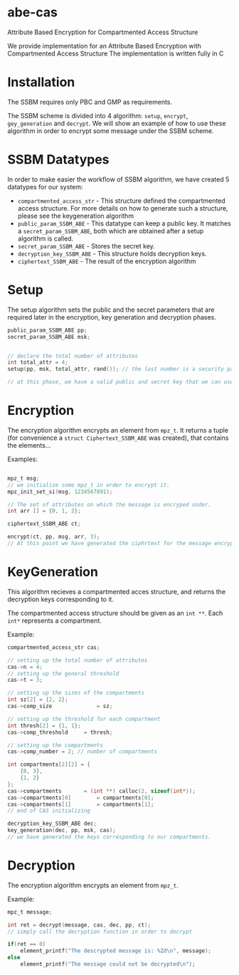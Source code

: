 # abe-cas
Attribute Based Encryption for Compartmented  Access Structure

We provide implementation for an Attribute Based Encryption with Compartmented Access Structure
The implementation is written fully in C

# Installation

The SSBM requires only PBC and GMP as requirements.



The SSBM scheme is divided into 4 algorithm: `setup`, `encrypt`, `gey_generation` and `decrypt`.
We will show an example of how to use these algorithm in order to encrypt some message under the SSBM scheme.

# SSBM Datatypes

In order to make easier the workflow of SSBM algorithm, we have created 5 datatypes for our system:
* `compartmented_access_str` - This structure defined the compartmented access structure. For more details on how to generate such a structure, please see the keygeneration algorithm
* `public_param_SSBM_ABE` - This datatype can keep a public key. It matches a `secret_param_SSBM_ABE`, both which are obtained after a setup algorithm is called.
* `secret_param_SSBM_ABE` - Stores the secret key.
* `decryption_key_SSBM_ABE` - This structure holds decryption keys.
* `ciphertext_SSBM_ABE` - The result of the encryption algorithm

# Setup
The setup algorithm sets the public and the secret parameters that are required later in the encryption, key generation and decryption phases.

```C
public_param_SSBM_ABE pp;
secret_param_SSBM_ABE msk;


// declare the total number of attributes
int total_attr = 4;
setup(pp, msk, total_attr, rand()); // the last number is a security parameter

// at this phase, we have a valid public and secret key that we can use further
```
 

# Encryption

The encryption algorithm encrypts an element from `mpz_t`.
It returns a tuple (for convenience a `struct Ciphertext_SSBM_ABE` was created), that contains the elements...

Examples:
```C

mpz_t msg;
// we initialize some mpz_t in order to encrypt it.
mpz_init_set_si(msg, 1234567891);

// The set of attributes on which the message is encryped under.
int arr [] = {0, 1, 2};

ciphertext_SSBM_ABE ct;

encrypt(ct, pp, msg, arr, 3);
// At this point we have generated the ciphrtext for the message encrypted with the selected set of attributes
```



# KeyGeneration
This algorithm recieves a compartmented acces structure, and returns the decryption keys corresponding to it.

The compartmented access structure should be given as an `int **`. Each `int*` represents a compartment.

Example:

```C
compartmented_access_str cas;

// setting up the total number of attributes
cas->n = 4;
// setting up the general threshold
cas->t = 3;

// setting up the sizes of the compartments
int sz[2] = {2, 2};
cas->comp_size 				= sz;

// setting up the threshold for each compartment
int thresh[2] = {1, 1}; 
cas->comp_threshold 	= thresh;

// setting up the compartments
cas->comp_number = 2; // number of compartments

int compartments[2][2] = {
	{0, 3},
	{1, 2}
};
cas->compartments 		= (int **) calloc(2, sizeof(int*));
cas->compartments[0] 		= compartments[0];
cas->compartments[1] 		= compartments[1];
// end of CAS initializing

decryption_key_SSBM_ABE dec;
key_generation(dec, pp, msk, cas);
// we have generated the keys corresponding to our compartments.
```


# Decryption
The encryption algorithm encrypts an element from `mpz_t`.

Example: 
```C
mpz_t message;

int ret = decrypt(message, cas, dec, pp, ct);
// simply call the decryption function in order to decrypt 

if(ret == 0)
	element_printf("The descrypted message is: %Zd\n", message);
else 
	element_printf("The message could not be decrypted\n");
```

